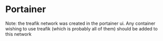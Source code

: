 # Portainer
Note: the treafik network was created in the portainer ui. Any container wishing to use treafik (which is probably all of them) should be added to this network
